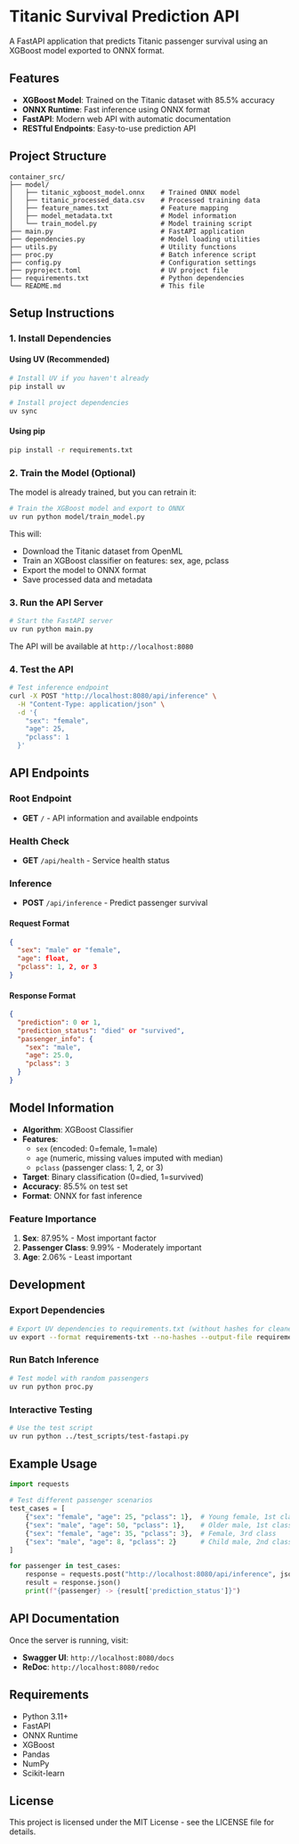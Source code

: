 # Titanic Survival Prediction API

A FastAPI application that predicts Titanic passenger survival using an XGBoost model exported to ONNX format.

## Features

- **XGBoost Model**: Trained on the Titanic dataset with 85.5% accuracy
- **ONNX Runtime**: Fast inference using ONNX format
- **FastAPI**: Modern web API with automatic documentation
- **RESTful Endpoints**: Easy-to-use prediction API

## Project Structure

```
container_src/
├── model/
│   ├── titanic_xgboost_model.onnx    # Trained ONNX model
│   ├── titanic_processed_data.csv    # Processed training data
│   ├── feature_names.txt             # Feature mapping
│   ├── model_metadata.txt            # Model information
│   └── train_model.py                # Model training script
├── main.py                           # FastAPI application
├── dependencies.py                   # Model loading utilities
├── utils.py                          # Utility functions
├── proc.py                           # Batch inference script
├── config.py                         # Configuration settings
├── pyproject.toml                    # UV project file
├── requirements.txt                  # Python dependencies
└── README.md                         # This file
```

## Setup Instructions

### 1. Install Dependencies

#### Using UV (Recommended)
```bash
# Install UV if you haven't already
pip install uv

# Install project dependencies
uv sync
```

#### Using pip
```bash
pip install -r requirements.txt
```

### 2. Train the Model (Optional)

The model is already trained, but you can retrain it:

```bash
# Train the XGBoost model and export to ONNX
uv run python model/train_model.py
```

This will:
- Download the Titanic dataset from OpenML
- Train an XGBoost classifier on features: sex, age, pclass
- Export the model to ONNX format
- Save processed data and metadata

### 3. Run the API Server

```bash
# Start the FastAPI server
uv run python main.py
```

The API will be available at `http://localhost:8080`

### 4. Test the API

```bash
# Test inference endpoint
curl -X POST "http://localhost:8080/api/inference" \
  -H "Content-Type: application/json" \
  -d '{
    "sex": "female",
    "age": 25,
    "pclass": 1
  }'
```

## API Endpoints

### Root Endpoint
- **GET** `/` - API information and available endpoints

### Health Check
- **GET** `/api/health` - Service health status

### Inference
- **POST** `/api/inference` - Predict passenger survival

#### Request Format
```json
{
  "sex": "male" or "female",
  "age": float,
  "pclass": 1, 2, or 3
}
```

#### Response Format
```json
{
  "prediction": 0 or 1,
  "prediction_status": "died" or "survived",
  "passenger_info": {
    "sex": "male",
    "age": 25.0,
    "pclass": 3
  }
}
```

## Model Information

- **Algorithm**: XGBoost Classifier
- **Features**: 
  - `sex` (encoded: 0=female, 1=male)
  - `age` (numeric, missing values imputed with median)
  - `pclass` (passenger class: 1, 2, or 3)
- **Target**: Binary classification (0=died, 1=survived)
- **Accuracy**: 85.5% on test set
- **Format**: ONNX for fast inference

### Feature Importance
1. **Sex**: 87.95% - Most important factor
2. **Passenger Class**: 9.99% - Moderately important
3. **Age**: 2.06% - Least important

## Development

### Export Dependencies
```bash
# Export UV dependencies to requirements.txt (without hashes for cleaner output)
uv export --format requirements-txt --no-hashes --output-file requirements.txt
```

### Run Batch Inference
```bash
# Test model with random passengers
uv run python proc.py
```

### Interactive Testing
```bash
# Use the test script
uv run python ../test_scripts/test-fastapi.py
```

## Example Usage

```python
import requests

# Test different passenger scenarios
test_cases = [
    {"sex": "female", "age": 25, "pclass": 1},  # Young female, 1st class
    {"sex": "male", "age": 50, "pclass": 1},    # Older male, 1st class  
    {"sex": "female", "age": 35, "pclass": 3},  # Female, 3rd class
    {"sex": "male", "age": 8, "pclass": 2}      # Child male, 2nd class
]

for passenger in test_cases:
    response = requests.post("http://localhost:8080/api/inference", json=passenger)
    result = response.json()
    print(f"{passenger} -> {result['prediction_status']}")
```

## API Documentation

Once the server is running, visit:
- **Swagger UI**: `http://localhost:8080/docs`
- **ReDoc**: `http://localhost:8080/redoc`

## Requirements

- Python 3.11+
- FastAPI
- ONNX Runtime
- XGBoost
- Pandas
- NumPy
- Scikit-learn

## License

This project is licensed under the MIT License - see the LICENSE file for details.
